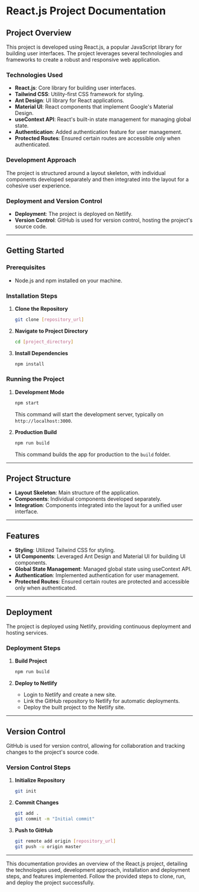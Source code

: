 # React.js Project Documentation

## Project Overview
This project is developed using React.js, a popular JavaScript library for building user interfaces. The project leverages several technologies and frameworks to create a robust and responsive web application.

### Technologies Used
- **React.js**: Core library for building user interfaces.
- **Tailwind CSS**: Utility-first CSS framework for styling.
- **Ant Design**: UI library for React applications.
- **Material UI**: React components that implement Google's Material Design.
- **useContext API**: React's built-in state management for managing global state.
- **Authentication**: Added authentication feature for user management.
- **Protected Routes**: Ensured certain routes are accessible only when authenticated.

### Development Approach
The project is structured around a layout skeleton, with individual components developed separately and then integrated into the layout for a cohesive user experience.

### Deployment and Version Control
- **Deployment**: The project is deployed on Netlify.
- **Version Control**: GitHub is used for version control, hosting the project's source code.

---

## Getting Started

### Prerequisites
- Node.js and npm installed on your machine.

### Installation Steps

1. **Clone the Repository**
   ```bash
   git clone [repository_url]
   ```

2. **Navigate to Project Directory**
   ```bash
   cd [project_directory]
   ```

3. **Install Dependencies**
   ```bash
   npm install
   ```

### Running the Project

1. **Development Mode**
   ```bash
   npm start
   ```
   This command will start the development server, typically on `http://localhost:3000`.

2. **Production Build**
   ```bash
   npm run build
   ```
   This command builds the app for production to the `build` folder.

---

## Project Structure

- **Layout Skeleton**: Main structure of the application.
- **Components**: Individual components developed separately.
- **Integration**: Components integrated into the layout for a unified user interface.

---

## Features

- **Styling**: Utilized Tailwind CSS for styling.
- **UI Components**: Leveraged Ant Design and Material UI for building UI components.
- **Global State Management**: Managed global state using useContext API.
- **Authentication**: Implemented authentication for user management.
- **Protected Routes**: Ensured certain routes are protected and accessible only when authenticated.

---

## Deployment

The project is deployed using Netlify, providing continuous deployment and hosting services.

### Deployment Steps

1. **Build Project**
   ```bash
   npm run build
   ```

2. **Deploy to Netlify**
   - Login to Netlify and create a new site.
   - Link the GitHub repository to Netlify for automatic deployments.
   - Deploy the built project to the Netlify site.

---

## Version Control

GitHub is used for version control, allowing for collaboration and tracking changes to the project's source code.

### Version Control Steps

1. **Initialize Repository**
   ```bash
   git init
   ```

2. **Commit Changes**
   ```bash
   git add .
   git commit -m "Initial commit"
   ```

3. **Push to GitHub**
   ```bash
   git remote add origin [repository_url]
   git push -u origin master
   ```

---

This documentation provides an overview of the React.js project, detailing the technologies used, development approach, installation and deployment steps, and features implemented. Follow the provided steps to clone, run, and deploy the project successfully.
